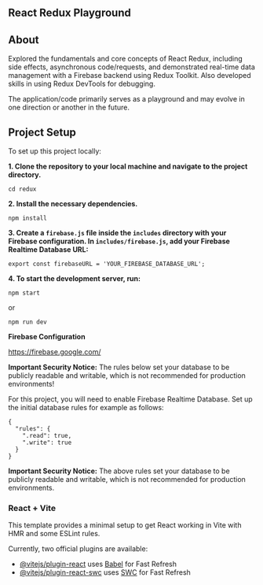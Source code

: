 ## React Redux Playground

## About

Explored the fundamentals and core concepts of React Redux, including side effects, asynchronous code/requests, and demonstrated real-time data management with a Firebase backend using Redux Toolkit. Also developed skills in using Redux DevTools for debugging.

The application/code primarily serves as a playground and may evolve in one direction or another in the future.

## Project Setup

To set up this project locally:

**1. Clone the repository to your local machine and navigate to the project directory.**

```
cd redux
```

**2. Install the necessary dependencies.**

```
npm install
```

**3. Create a `firebase.js` file inside the `includes` directory with your Firebase configuration. In `includes/firebase.js`, add your Firebase Realtime Database URL:**

```
export const firebaseURL = 'YOUR_FIREBASE_DATABASE_URL';
```

**4. To start the development server, run:**

```
npm start
```

or

```
npm run dev
```

**Firebase Configuration**

https://firebase.google.com/

**Important Security Notice:** The rules below set your database to be publicly readable and writable, which is not recommended for production environments!

For this project, you will need to enable Firebase Realtime Database. Set up the initial database rules for example as follows:

```
{
  "rules": {
    ".read": true,
    ".write": true
  }
}
```

**Important Security Notice:** The above rules set your database to be publicly readable and writable, which is not recommended for production environments.

### React + Vite

This template provides a minimal setup to get React working in Vite with HMR and some ESLint rules.

Currently, two official plugins are available:

- [@vitejs/plugin-react](https://github.com/vitejs/vite-plugin-react/blob/main/packages/plugin-react/README.md) uses [Babel](https://babeljs.io/) for Fast Refresh
- [@vitejs/plugin-react-swc](https://github.com/vitejs/vite-plugin-react-swc) uses [SWC](https://swc.rs/) for Fast Refresh
